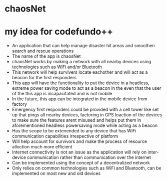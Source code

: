 # chaosNet
# my idea for codefundo++
- An application that can help manage disaster hit areas and smoothen search and rescue operations
- The name of the app is chaosNet
- chaosNet works by making a network with all nearby devices using technologies such as WiFi and/or Bluetooth
- This network will help survivers locate eachother and will act as a beacon for the first responders
- This app will have the functionality to put the device in a headless, extreme power saving mode to act as a beacon in the even that the user of the this app is incapacitated and is not mobile
- In the future, this app can be integrated in the mobile device from factory
- Emergency first responders could be provided with a cell tower like set up that pings all nearby devices, factoring in GPS loaction of the devices to make sure the features arent misused and helps put them in aforementioned headless powersaving mode while acting as a beacon
- Has the scope to be extenended to any device that has WiFi communication capabilities irrespective of platform
- Will help account for survivors and make the process of resource alloction much more efficient 
- Internet connectivity is not an issue as the application will rely on inter-device communication rather than communication over the internet
- Can be implemented using the concept of a decentralized network 
- Only relies on common technologies such as WiFi and Bluetooth, can be implemented on most new and old devices
